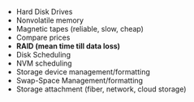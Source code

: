 - Hard Disk Drives
- Nonvolatile memory
- Magnetic tapes (reliable, slow, cheap)
- Compare prices
- **RAID (mean time till data loss)**
- Disk Scheduling
- NVM scheduling
- Storage device management/formatting
- Swap-Space Management/formatting
- Storage attachment (fiber, network, cloud storage)